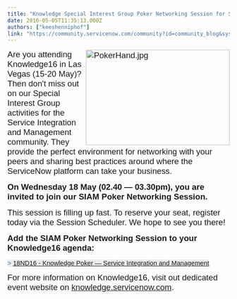 ```yaml
---
title: "Knowledge Special Interest Group Poker Networking Session for SIAM"
date: 2016-05-05T11:35:13.000Z
authors: ["keeshenniphof"]
link: "https://community.servicenow.com/community?id=community_blog&sys_id=2c7c22e1dbd0dbc01dcaf3231f961907"
---
```

<p><span style="font-size: 14.0pt; font-family: Arial;"><img   alt="PokerHand.jpg" class="image-1 jive-image" height="216" src="a4ebc94adbd497049c9ffb651f961935.iix" style="float: right; height: 216px; width: 325.714285714286px;" width="326"/>Are you attending Knowledge16 in Las Vegas (15-20 May)? Then don't miss out on our Special Interest Group activities for the Service Integration and Management community. They provide the perfect environment for networking with your peers and sharing best practices around where the ServiceNow platform can take your business.</span></p><p></p><p><span style="font-size: 14.0pt; font-family: Arial;"><strong>On Wednesday 18 May (02.40 — 03.30pm), you are invited to join our SIAM Poker Networking Session. </strong></span></p><p></p><p><span style="font-size: 14.0pt; font-family: Arial;">This session is filling up fast. To reserve your seat, register today via the Session Scheduler. We hope to see you there!</span></p><p></p><p><span style="font-size: 14.0pt; font-family: Arial;"><strong>Add the SIAM Poker Networking Session to your Knowledge16 agenda: </strong></span></p><p><span style="color: #7299c6; background: #ebecec; font-size: 11pt; font-family: Arial;"><strong>&gt; </strong><a title="nowledge16.servicenowevents.com/connect/sessionDetail.ww?SESSION_ID=2408" href="https://knowledge16.servicenowevents.com/connect/sessionDetail.ww?SESSION_ID=2408">18ND16 - Knowledge Poker — Service Integration and Management</a></span><strong><br/></strong></p><p></p><p><span style="font-size: 14.0pt; font-family: Arial;">For more information on Knowledge16, visit out dedicated event website on <a title="owledge.servicenow.com/" href="http://knowledge.servicenow.com/">knowledge.servicenow.com</a>.</span></p>